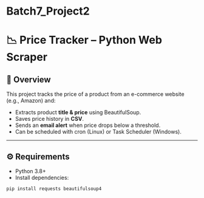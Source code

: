 # Batch7_Project2
# 📉 Price Tracker – Python Web Scraper

## 📌 Overview
This project tracks the price of a product from an e-commerce website (e.g., Amazon) and:
- Extracts product **title & price** using BeautifulSoup.
- Saves price history in **CSV**.
- Sends an **email alert** when price drops below a threshold.
- Can be scheduled with cron (Linux) or Task Scheduler (Windows).

---

## ⚙️ Requirements
- Python 3.8+
- Install dependencies:
```bash
pip install requests beautifulsoup4
